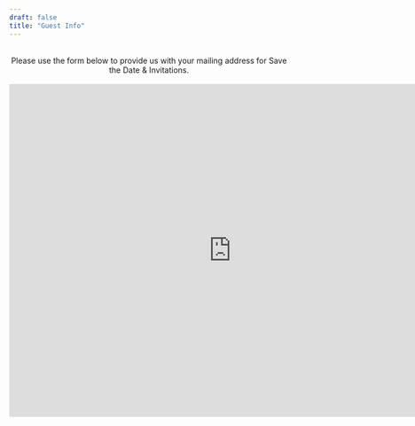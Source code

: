 ```yaml
---
draft: false
title: "Guest Info"
---
```

<div style="text-align: center;">
<br>
Please use the form below to provide us with your mailing address for Save the Date & Invitations.
<br>
<br>

<iframe src="https://form.victorianobennett.wedding/www/" style="border:0px #ffffff none;" name="myiFrame" scrolling="no" frameborder="1" marginheight="0px" marginwidth="0px" height="600px" width="800px" allowfullscreen></iframe>

<!--  {{< infoform >}}  -->

</p>

</div>